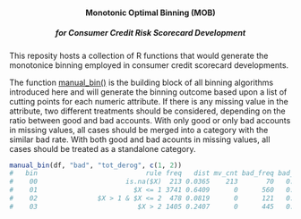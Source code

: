 #### <p align="center"> Monotonic Optimal Binning (MOB) </p>
##### <p align="center">  for Consumer Credit Risk Scorecard Development </p>

This reposity hosts a collection of R functions that would generate the monotonice binning employed in consumer credit scorecard developments. 

The function [manual_bin()](https://github.com/statcompute/MonotonicBinning/blob/master/code/manual_bin.R) is the building block of all binning algorithms introduced here and will generate the binning outcome based upon a list of cutting points for each numeric attribute. If there is any missing value in the attribute, two different treatments should be considered, depending on the ratio between good and bad accounts. With only good or only bad accounts in missing values, all cases should be merged into a category with the similar bad rate. With both good and bad acounts in missing values, all cases should be treated as a standalone category. 

```r
manual_bin(df, "bad", "tot_derog", c(1, 2))
#   bin                           rule freq   dist mv_cnt bad_freq bad_rate     woe     iv      ks
#    00                      is.na($X)  213 0.0365    213       70   0.3286  0.6416 0.0178  2.7716
#    01                        $X <= 1 3741 0.6409      0      560   0.1497 -0.3811 0.0828 18.9469
#    02               $X > 1 & $X <= 2  478 0.0819      0      121   0.2531  0.2740 0.0066 16.5222
#    03                         $X > 2 1405 0.2407      0      445   0.3167  0.5871 0.0970  0.0000

```
